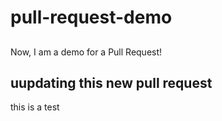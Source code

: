 # pull-request-demo

##
Now, I am a demo for a Pull Request!

## uupdating this new pull request
this is a test